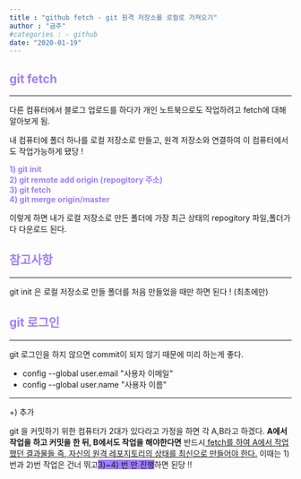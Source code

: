```yaml
---
title : "github fetch - git 원격 저장소를 로컬로 가져오기"
author : "금주"
#categories : - github
date: "2020-01-19"
---
```


##  <b><span style="color:rgb(159, 125, 255)">git fetch</span> </b>
----

다른 컴퓨터에서 블로그 업로드를 하다가 개인 노트북으로도 작업하려고 fetch에 대해 알아보게 됨.

내 컴퓨터에 폴더 하나를 로컬 저장소로 만들고, 원격 저장소와 연결하여 이 컴퓨터에서도 작업가능하게 됐당 !

<b><span style="color:rgb(159, 125, 255)">1) git init</span> </b><br>
<b><span style="color:rgb(159, 125, 255)">2) git remote add origin (repogitory 주소)</span> </b><br>
<b><span style="color:rgb(159, 125, 255)">3) git fetch</span> </b><br>
<b><span style="color:rgb(159, 125, 255)">4) git merge origin/master</span> </b>

이렇게 하면 내가 로컬 저장소로 만든 폴더에 가장 최근 상태의 repogitory 파일,폴더가 다 다운로드 된다.

##  <b><span style="color:rgb(159, 125, 255)">참고사항</span> </b>
----

git init 은 로컬 저장소로 만들 폴더를 처음 만들었을 때만 하면 된다 ! (최초에만)

##  <b><span style="color:rgb(159, 125, 255)">git 로그인</span> </b>
----
git 로그인을 하지 않으면 commit이 되지 않기 때문에 미리 하는게 좋다.

- config --global user.email "사용자 이메일"
- config --global user.name "사용자 이름"

----
+) 추가

git 을 커밋하기 위한 컴퓨터가 2대가 있다라고 가정을 하면 각 A,B라고 하겠다.
<b>A에서 작업을 하고 커밋을 한 뒤, B에서도 작업을 해야한다면</b> 반드시<u> fetch를 하여 A에서 작업했던 결과물들 즉, 자신의 원격 레포지토리의 상태를 최신으로 만들어야 한다.</u>
이때는 1)번과 2)번 작업은 건너 뛰고<span style="background-color:rgb(159, 125, 255)">3)~4) 번 만 진행</span>하면 된당 !! 